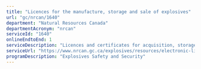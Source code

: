 ```yaml
---
title: "Licences for the manufacture, storage and sale of explosives"
url: "gc/nrcan/1640"
department: "Natural Resources Canada"
departmentAcronym: "nrcan"
serviceId: "1640"
onlineEndtoEnd: 1
serviceDescription: "Licences and certificates for acquisition, storage and sale of explosives as required by the Explosives Regulations."
serviceUrl: "https://www.nrcan.gc.ca/explosives/resources/electronic-licence-management-system/19434"
programDescription: "Explosives Safety and Security"
---
```


